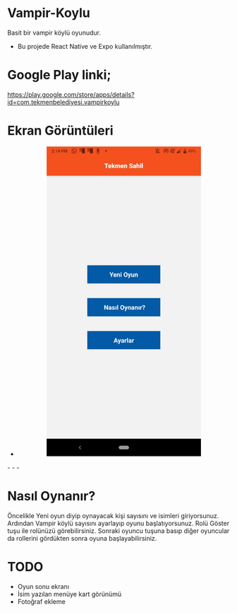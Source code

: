 # Vampir-Koylu
Basit bir vampir köylü oyunudur.


- Bu projede React Native ve Expo kullanılmıştır.

# Google Play linki;

https://play.google.com/store/apps/details?id=com.tekmenbelediyesi.vampirkoylu

# Ekran Görüntüleri

- <p align="center">
  <img src="ScreenShots/1.jpeg" width="350" alt="accessibility text">
</p>
-
-
-


# Nasıl Oynanır? 

Öncelikle Yeni oyun diyip oynayacak kişi sayısını ve isimleri giriyorsunuz. Ardından Vampir köylü sayısını ayarlayıp oyunu başlatıyorsunuz. Rolü Göster tuşu ile rolünüzü görebilirsiniz. Sonraki oyuncu tuşuna basıp diğer oyuncular da rollerini gördükten sonra oyuna başlayabilirsiniz.

# TODO

- Oyun sonu ekranı
- İsim yazılan menüye kart görünümü
- Fotoğraf ekleme


